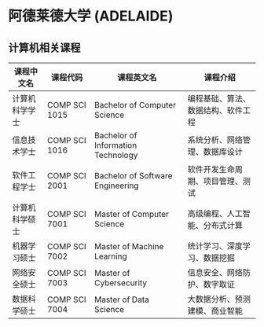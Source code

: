 # 阿德莱德大学 (ADELAIDE)

## 计算机相关课程

| 课程中文名 | 课程代码 | 课程英文名 | 课程介绍 |
|-----------|---------|-----------|---------|
| 计算机科学学士 | COMP SCI 1015 | Bachelor of Computer Science | 编程基础、算法、数据结构、软件工程 |
| 信息技术学士 | COMP SCI 1016 | Bachelor of Information Technology | 系统分析、网络管理、数据库设计 |
| 软件工程学士 | COMP SCI 2001 | Bachelor of Software Engineering | 软件开发生命周期、项目管理、测试 |
| 计算机科学硕士 | COMP SCI 7001 | Master of Computer Science | 高级编程、人工智能、分布式计算 |
| 机器学习硕士 | COMP SCI 7002 | Master of Machine Learning | 统计学习、深度学习、数据挖掘 |
| 网络安全硕士 | COMP SCI 7003 | Master of Cybersecurity | 信息安全、网络防护、数字取证 |
| 数据科学硕士 | COMP SCI 7004 | Master of Data Science | 大数据分析、预测建模、商业智能 |
